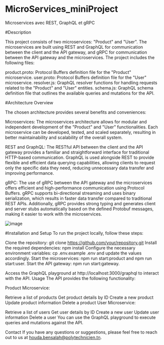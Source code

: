 # MicroServices_miniProject
Microservices avec REST, GraphQL et gRPC


#Description

This project consists of two microservices: "Product" and "User". The microservices are built using REST and GraphQL for communication between the client and the API gateway, and gRPC for communication between the API gateway and the microservices. The project includes the following files:


product.proto: Protocol Buffers definition file for the "Product" microservice.
user.proto: Protocol Buffers definition file for the "User" microservice.
resolver.js: GraphQL resolver functions for handling requests related to the "Product" and "User" entities.
schema.js: GraphQL schema definition file that outlines the available queries and mutations for the API.

#Architecture Overview


The chosen architecture provides several benefits and conveniences:

Microservices: The microservices architecture allows for modular and independent development of the "Product" and "User" functionalities. Each microservice can be developed, tested, and scaled separately, resulting in better maintainability and scalability of the overall system.

REST and GraphQL: The RESTful API between the client and the API gateway provides a familiar and straightforward interface for traditional HTTP-based communication. GraphQL is used alongside REST to provide flexible and efficient data querying capabilities, allowing clients to request only the specific data they need, reducing unnecessary data transfer and improving performance.

gRPC: The use of gRPC between the API gateway and the microservices offers efficient and high-performance communication using Protocol Buffers. gRPC supports bi-directional streaming and uses binary serialization, which results in faster data transfer compared to traditional REST APIs. Additionally, gRPC provides strong typing and generates client and server stubs automatically based on the defined Protobuf messages, making it easier to work with the microservices.

![image](https://github.com/houda2024/MicroServices_miniProject/assets/107250916/d02fa053-f05b-4838-a7e1-a1b411bc3e2b)






#Installation and Setup
To run the project locally, follow these steps:

Clone the repository: git clone https://github.com/your/repository.git
Install the required dependencies: npm install
Configure the necessary environment variables: cp .env.example .env and update the values accordingly.
Start the microservices: npm run start:product and npm run start:user.
Start the API gateway: npm run start:gateway.

Access the GraphQL playground at http://localhost:3000/graphql to interact with the API.
Usage
The API provides the following functionality:

Product Microservice:

Retrieve a list of products
Get product details by ID
Create a new product
Update product information
Delete a product
User Microservice:

Retrieve a list of users
Get user details by ID
Create a new user
Update user information
Delete a user
You can use the GraphQL playground to execute queries and mutations against the API.



Contact
If you have any questions or suggestions, please feel free to reach out to us at houda.bensalah@polytechnicien.tn.

